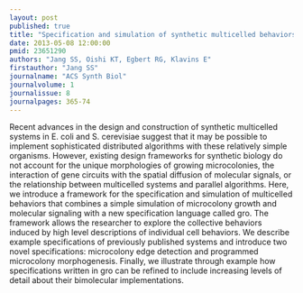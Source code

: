 ```yaml
---
layout: post
published: true
title: "Specification and simulation of synthetic multicelled behaviors."
date: 2013-05-08 12:00:00
pmid: 23651290
authors: "Jang SS, Oishi KT, Egbert RG, Klavins E"
firstauthor: "Jang SS"
journalname: "ACS Synth Biol"
journalvolume: 1
journalissue: 8
journalpages: 365-74
---
```


Recent advances in the design and construction of synthetic multicelled systems in E. coli and S. cerevisiae suggest that it may be possible to implement sophisticated distributed algorithms with these relatively simple organisms. However, existing design frameworks for synthetic biology do not account for the unique morphologies of growing microcolonies, the interaction of gene circuits with the spatial diffusion of molecular signals, or the relationship between multicelled systems and parallel algorithms. Here, we introduce a framework for the specification and simulation of multicelled behaviors that combines a simple simulation of microcolony growth and molecular signaling with a new specification language called gro. The framework allows the researcher to explore the collective behaviors induced by high level descriptions of individual cell behaviors. We describe example specifications of previously published systems and introduce two novel specifications: microcolony edge detection and programmed microcolony morphogenesis. Finally, we illustrate through example how specifications written in gro can be refined to include increasing levels of detail about their bimolecular implementations.

